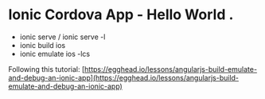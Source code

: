 # Ionic Cordova App - Hello World .

- ionic serve / ionic serve -l
- ionic build ios
- ionic emulate ios -lcs

Following this tutorial: [https://egghead.io/lessons/angularjs-build-emulate-and-debug-an-ionic-app](https://egghead.io/lessons/angularjs-build-emulate-and-debug-an-ionic-app)
